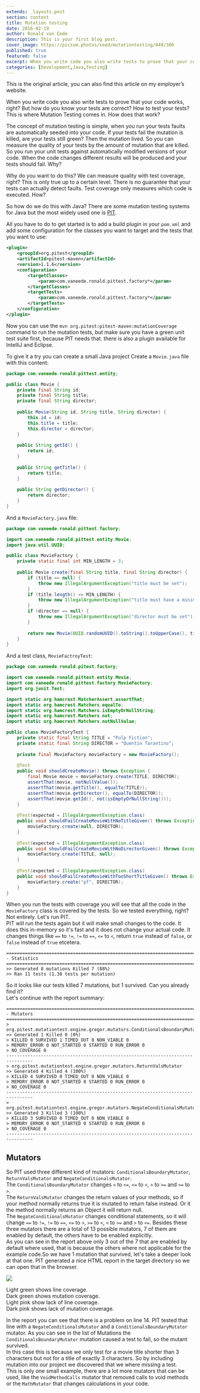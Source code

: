 ```yaml
---
extends: _layouts.post
section: content
title: Mutation testing
date: 2016-02-19
author: Ronald van Eede
description: This is your first blog post.
cover_image: https://picsum.photos/seed/mutationtesting/848/300
published: true
featured: false
excerpt: When you write code you also write tests to prove that your code works, right? But how do you know your tests are correct? How to test your tests? This is where Mutation Testing comes in. How does that work?
categories: [Development,Java,Testing]
---
```


This is the original article, you can also find this article on my employer’s website.

When you write code you also write tests to prove that your code works, right? But how do you know your tests are correct? How to test your tests?
This is where Mutation Testing comes in. How does that work?

The concept of mutation testing is simple, when you run your tests faults are automatically seeded into your code. If your tests fail the mutation is killed, are your tests still green? Then the mutation lived. So you can measure the quality of your tests by the amount of mutation that are killed.
So you run your unit tests against automatically modified versions of your code. When the code changes different results will be produced and your tests should fail.
Why?

Why do you want to do this? We can measure quality with test coverage, right? This is only true up to a certain level. There is no guarantee that your tests can actually detect faults. Test coverage only measures which code is executed.
How?

So how do we do this with Java? There are some mutation testing systems for Java but the most widely used one is [PIT](http://pitest.org/).

All you have to do to get started is to add a build plugin in your `pom.xml` and add some configuration for the classes you want to target and the tests that you want to use:

```xml
<plugin>
    <groupId>org.pitest</groupId>
    <artifactId>pitest-maven</artifactId>
    <version>1.1.6</version>
    <configuration>
        <targetClasses>
            <param>com.vaneede.ronald.pittest.factory*</param>
        </targetClasses>
        <targetTests>
            <param>com.vaneede.ronald.pittest.factory*</param>
        </targetTests>
    </configuration>
</plugin>
```

Now you can use the `mvn org.pitest:pitest-maven:mutationCoverage` command to run the mutation tests, but make sure you have a green unit test suite first, because PIT needs that. there is also a plugin available for IntelliJ and Eclipse.

To give it a try you can create a small Java project
Create a `Movie.java` file with this content:

```java
package com.vaneede.ronald.pittest.entity;

public class Movie {
    private final String id;
    private final String title;
    private final String director;
    
    public Movie(String id, String title, String director) {
        this.id = id;
        this.title = title;
        this.director = director;
    }
    
    public String getId() {
        return id;
    }
    
    public String getTitle() {
        return title;
    }
    
    public String getDirector() {
        return director;
    }
}
```

And a `MovieFactory.java` file:

```java
package com.vaneede.ronald.pittest.factory;

import com.vaneede.ronald.pittest.entity.Movie;
import java.util.UUID;

public class MovieFactory {
    private static final int MIN_LENGTH = 3;
    
    public Movie create(final String title, final String director) {
        if (title == null) {
            throw new IllegalArgumentException("title must be set");
        }
        if (title.length() <= MIN_LENGTH) {
            throw new IllegalArgumentException("title must have a minimal length of " + MIN_LENGTH);
        }
        if (director == null) {
            throw new IllegalArgumentException("director must be set");
        }
        
        return new Movie(UUID.randomUUID().toString().toUpperCase(), title, director);
    }
}
```

And a test class, `MovieFactroyTest`:

```java
package com.vaneede.ronald.pitest.factory;

import com.vaneede.ronald.pittest.entity.Movie;
import com.vaneede.ronald.pittest.factory.MovieFactory;
import org.junit.Test;

import static org.hamcrest.MatcherAssert.assertThat;
import static org.hamcrest.Matchers.equalTo;
import static org.hamcrest.Matchers.isEmptyOrNullString;
import static org.hamcrest.Matchers.not;
import static org.hamcrest.Matchers.notNullValue;

public class MovieFactoryTest {
    private static final String TITLE = "Pulp Fiction";
    private static final String DIRECTOR = "Quentin Tarantino";
    
    private final MovieFactory movieFactory = new MovieFactory();
    
    @Test
    public void shouldCreateMovie() throws Exception {
        final Movie movie = movieFactory.create(TITLE, DIRECTOR);
        assertThat(movie, notNullValue());
        assertThat(movie.getTitle(), equalTo(TITLE));
        assertThat(movie.getDirector(), equalTo(DIRECTOR));
        assertThat(movie.getId(), not(isEmptyOrNullString()));
    }
    
    @Test(expected = IllegalArgumentException.class)
    public void shouldFailCreateMovieWithNoTitleGiven() throws Exception {
        movieFactory.create(null, DIRECTOR);
    }
    
    @Test(expected = IllegalArgumentException.class)
    public void shouldFailCreateMovieWithNoDirectorGiven() throws Exception {
        movieFactory.create(TITLE, null);
    }
    
    @Test(expected = IllegalArgumentException.class)
    public void shouldFailCreateMovieWithTooShortTitleGiven() throws Exception {
        movieFactory.create("pf", DIRECTOR);
    }
}
```

When you run the tests with coverage you will see that all the code in the `MovieFactory` class is covered by the tests.
So we tested everything, right? Not entirely. Let's run PIT.  
PIT will run the tests again but it will make small changes to the code. It does this in-memory so it's fast and it does not change your actual code.
It changes things like `==` to `!=`, `!=` to `==`, `<=` to `<`, return `true` instead of `false`, or `false` instead of `true` etcetera.

```
================================================================================
- Statistics
================================================================================
>> Generated 8 mutations Killed 7 (88%)
>> Ran 11 tests (1.38 tests per mutation)
```

So it looks like our tests killed 7 mutations, but 1 survived. Can you already find it?  
Let's continue with the report summary:

```
================================================================================
- Mutators
================================================================================
> org.pitest.mutationtest.engine.gregor.mutators.ConditionalsBoundaryMutator
>> Generated 1 Killed 0 (0%)
> KILLED 0 SURVIVED 1 TIMED_OUT 0 NON_VIABLE 0
> MEMORY_ERROR 0 NOT_STARTED 0 STARTED 0 RUN_ERROR 0
> NO_COVERAGE 0
--------------------------------------------------------------------------------
> org.pitest.mutationtest.engine.gregor.mutators.ReturnValsMutator
>> Generated 4 Killed 4 (100%)
> KILLED 4 SURVIVED 0 TIMED_OUT 0 NON_VIABLE 0
> MEMORY_ERROR 0 NOT_STARTED 0 STARTED 0 RUN_ERROR 0
> NO_COVERAGE 0
--------------------------------------------------------------------------------
> org.pitest.mutationtest.engine.gregor.mutators.NegateConditionalsMutator
>> Generated 3 Killed 3 (100%)
> KILLED 3 SURVIVED 0 TIMED_OUT 0 NON_VIABLE 0
> MEMORY_ERROR 0 NOT_STARTED 0 STARTED 0 RUN_ERROR 0
> NO_COVERAGE 0
--------------------------------------------------------------------------------
```

## Mutators

So PIT used three different kind of mutators: `ConditionalsBoundaryMutator`, `ReturnValsMutator` and `NegateConditionalsMutator`.  
The `ConditionalsBoundaryMutator` changes `<` to `<=`, `<=` to `<`, `>` to `>=` and `>=` to `>`.  
The `ReturnValsMutator` changes the return values of your methods, so if your method normally returns true it is mutated to return false instead. Or it the method normally returns an Object it will return null.  
The `NegateConditionalsMutator` changes conditional statements, so it will change `==` to `!=`, `!=` to `==`, `<=` to `>`, `>=` to `<`, `<` to `>=` and `>` to `<=`. Besides these three mutators there are a total of 13 possible mutators, 7 of them are enabled by default, the others have to be enabled explicitly.  
As you can see in the report above only 3 out of the 7 that are enabled by default where used, that is because the others where not applicable for the example code.So we have 1 mutation that survived, let's take a deeper look at that one. PIT generated a nice HTML report in the target directory so we can open that in the browser.

<img src="/assets/img/moviefactory.java.png" class="mb-6 rounded-md shadow-md">

Light green shows line coverage.  
Dark green shows mutation coverage.  
Light pink show lack of line coverage.  
Dark pink shows lack of mutation coverage.

In the report you can see that there is a problem on line 14. PIT tested that line with a `NegateConditionalsMutator` and a `ConditionalsBoundaryMutator` mutator.
As you can see in the list of Mutations the `ConditionalsBoundaryMutator` mutation caused a test to fail, so the mutant survived.  
In this case this is because we only test for a movie title shorter than 3 characters but not for a title of exactly 3 characters. So by including mutation into our project we discovered that we where missing a test.  
This is only one small example, there are a lot more mutators that can be used, like the `VoidMethodCalls` mutator that removed calls to void methods or the `MathMutator` that changes calculations in your code.